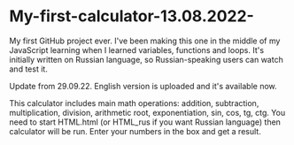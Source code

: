 # My-first-calculator-13.08.2022-
My first GitHub project ever. I've been making this one in the middle of my JavaScript learning when I learned variables, functions and loops.
It's initially written on Russian language, so Russian-speaking users can watch and test it.

Update from 29.09.22. English version is uploaded and it's available now.

This calculator includes main math operations: addition, subtraction, multiplication, division, arithmetic root, exponentiation, sin, cos, tg, ctg.
You need to start HTML.html (or HTML_rus if you want Russian language) then calculator will be run. Enter your numbers in the box and get a result.

